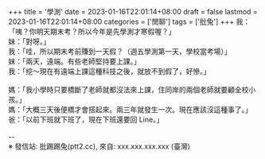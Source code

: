 +++
title = '學測'
date = 2023-01-16T22:01:14+08:00
draft = false
lastmod = 2023-01-16T22:01:14+08:00
categories = ['閒聊']
tags = ['批兔']
+++
我：「咦？你明天期末考？所以今年是先學測才寒假喔？」<br>
妹：「對呀。」<br>
我：「哇，所以期末考前賺到一天假？（週五學測第一天，學校當考場）」<br>
妹：「兩天，遠端。有些老師堅持要上課。」<br>
我：「挖～現在有遠端上課這種科技之後，就放不到假了，好慘。」<br>
<br>
媽：「我小學時只要橋斷了老師就都沒法來上課，住同岸的兩個老師就要顧全校小孩。」<br>
媽：「大概三天後便橋才會搭起來。兩三年就發生一次。現在應該沒這種事了。」<br>
爸：「以前下班就下班了，現在下班還要回 Line。」<br>
<br>
--<br>
※ 發信站: 批踢踢兔(ptt2.cc), 來自: xxx.xxx.xxx.xxx (臺灣)<br>
